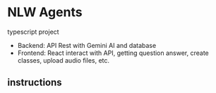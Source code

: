 # NLW Agents
typescript project

- Backend: API Rest with Gemini AI and database
- Frontend: React interact with API, getting question answer, create classes, upload audio files, etc.

## instructions